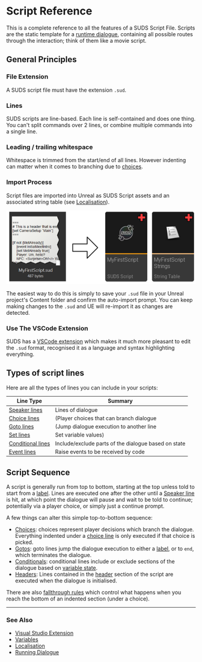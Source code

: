 # Script Reference

This is a complete reference to all the features of a SUDS Script File.
Scripts are the static template for a [runtime dialogue](RunningDialogue.md),
containing all possible routes through the interaction; think of them like
a movie script.

## General Principles

### File Extension

A SUDS script file must have the extension `.sud`. 

### Lines

SUDS scripts are line-based. Each line is self-contained and does one thing. 
You can't split commands over 2 lines, or combine multiple commands into a single line. 

### Leading / trailing whitespace

Whitespace is trimmed from the start/end of all lines.
However indenting can matter when it comes to branching due to [choices](ChoiceLines.md).

### Import Process

Script files are imported into Unreal as SUDS Script assets and an associated
string table (see [Localisation](Localisation.md)). 

![Import Process](img/ImportProcess.png)

The easiest way to do this is simply to save your `.sud` file in your Unreal 
project's Content folder and confirm the auto-import prompt. You can keep making
changes to the `.sud` and UE will re-import it as changes are detected.

### Use The VSCode Extension 

SUDS has a [VSCode extension](vscode.md) which makes it much more pleasant to edit
the `.sud` format, recognised it as a language and syntax highlighting everything.


## Types of script lines

Here are all the types of lines you can include in your scripts:

| Line Type | Summary |
|-----------|---------|
| [Speaker lines](SpeakerLines.md)  | Lines of dialogue |
| [Choice lines](ChoiceLines.md)    |(Player choices that can branch dialogue |
| [Goto lines](GotoLines.md)        |(Jump dialogue execution to another line |
| [Set lines](SetLines.md)          | Set variable values) |
| [Conditional lines](ConditionalLines.md)  | Include/exclude parts of the dialogue based on state |
| [Event lines](EventLines.md)              | Raise events to be received by code |


## Script Sequence

A script is generally run from top to bottom, starting at the top unless told to start from
a [label](GotoLines.md#labels). Lines are executed one after the other until 
a [Speaker line](SpeakerLines.md) is hit, at which point the dialogue will pause 
and wait to be told to continue; potentially via a player choice, or simply just a continue prompt.

A few things can alter this simple top-to-bottom sequence:

* [Choices](ChoiceLines.md): choices represent player decisions which branch the dialogue.
    Everything indented under a [choice line](ChoiceLines.md) is only executed if 
    that choice is picked. 
* [Gotos](GotoLines.md): goto lines jump the dialogue execution to either a 
    [label](GotoLines.md#labels), or to `end`, which terminates the dialogue.
* [Conditionals](ConditionalLines.md): conditional lines include or exclude sections of the dialogue
    based on [variable state](Variables.md).
* [Headers](Header.md): Lines contained in the [header](Header.md) section of
    the script are executed when the dialogue is initialised.

There are also [fallthrough rules](ChoiceLines.md#fallthrough) which control what
happens when you reach the bottom of an indented section (under a choice).

---

### See Also

* [Visual Studio Extension](vscode.md)
* [Variables](Variables.md)
* [Localisation](Localisation.md)
* [Running Dialogue](RunningDialogue.md)

